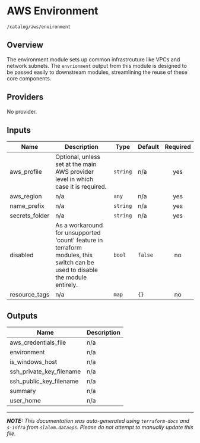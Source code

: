 
# AWS Environment

`/catalog/aws/environment`

## Overview


The environment module sets up common infrastrcuture like VPCs and network subnets. The `envrionment` output
from this module is designed to be passed easily to downstream modules, streamlining the reuse of these core components.

## Providers

No provider.

## Inputs

| Name | Description | Type | Default | Required |
|------|-------------|------|---------|:-----:|
| aws\_profile | Optional, unless set at the main AWS provider level in which case it is required. | `string` | n/a | yes |
| aws\_region | n/a | `any` | n/a | yes |
| name\_prefix | n/a | `string` | n/a | yes |
| secrets\_folder | n/a | `string` | n/a | yes |
| disabled | As a workaround for unsupported 'count' feature in terraform modules, this switch can be used to disable the module entirely. | `bool` | `false` | no |
| resource\_tags | n/a | `map` | `{}` | no |

## Outputs

| Name | Description |
|------|-------------|
| aws\_credentials\_file | n/a |
| environment | n/a |
| is\_windows\_host | n/a |
| ssh\_private\_key\_filename | n/a |
| ssh\_public\_key\_filename | n/a |
| summary | n/a |
| user\_home | n/a |

---------------------

_**NOTE:** This documentation was auto-generated using
`terraform-docs` and `s-infra` from `slalom.dataops`.
Please do not attempt to manually update this file._
